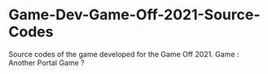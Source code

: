 # Game-Dev-Game-Off-2021-Source-Codes
Source codes of the game developed for the Game Off 2021.
Game : Another Portal Game ?
